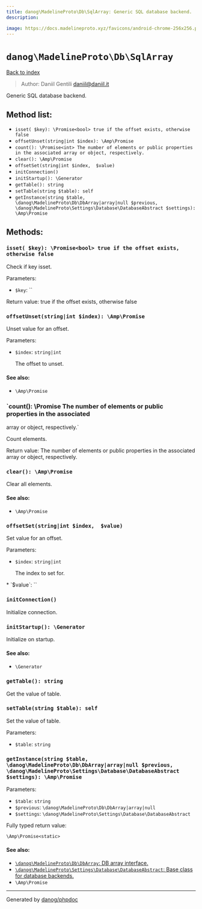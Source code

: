 ```yaml
---
title: danog\MadelineProto\Db\SqlArray: Generic SQL database backend.
description: 

image: https://docs.madelineproto.xyz/favicons/android-chrome-256x256.png
---
```

# `danog\MadelineProto\Db\SqlArray`
[Back to index](../../../index.md)

> Author: Daniil Gentili <daniil@daniil.it>  
  

Generic SQL database backend.  




## Method list:
* `isset( $key): \Promise<bool> true if the offset exists, otherwise false`
* `offsetUnset(string|int $index): \Amp\Promise`
* `count(): \Promise<int> The number of elements or public properties in the associated
array or object, respectively.`
* `clear(): \Amp\Promise`
* `offsetSet(string|int $index,  $value)`
* `initConnection()`
* `initStartup(): \Generator`
* `getTable(): string`
* `setTable(string $table): self`
* `getInstance(string $table, \danog\MadelineProto\Db\DbArray|array|null $previous, \danog\MadelineProto\Settings\Database\DatabaseAbstract $settings): \Amp\Promise`

## Methods:
### `isset( $key): \Promise<bool> true if the offset exists, otherwise false`

Check if key isset.


Parameters:
* `$key`: ``   


Return value: true if the offset exists, otherwise false


### `offsetUnset(string|int $index): \Amp\Promise`

Unset value for an offset.


Parameters:
* `$index`: `string|int` <p>
The offset to unset.
</p>  


#### See also: 
* `\Amp\Promise`




### `count(): \Promise<int> The number of elements or public properties in the associated
array or object, respectively.`

Count elements.


Return value: The number of elements or public properties in the associated
array or object, respectively.


### `clear(): \Amp\Promise`

Clear all elements.


#### See also: 
* `\Amp\Promise`




### `offsetSet(string|int $index,  $value)`

Set value for an offset.


Parameters:
* `$index`: `string|int` <p>
The index to set for.
</p>  
* `$value`: ``   



### `initConnection()`

Initialize connection.



### `initStartup(): \Generator`

Initialize on startup.


#### See also: 
* `\Generator`




### `getTable(): string`

Get the value of table.



### `setTable(string $table): self`

Set the value of table.


Parameters:
* `$table`: `string`   



### `getInstance(string $table, \danog\MadelineProto\Db\DbArray|array|null $previous, \danog\MadelineProto\Settings\Database\DatabaseAbstract $settings): \Amp\Promise`




Parameters:
* `$table`: `string`   
* `$previous`: `\danog\MadelineProto\Db\DbArray|array|null`   
* `$settings`: `\danog\MadelineProto\Settings\Database\DatabaseAbstract`   


Fully typed return value:
```
\Amp\Promise<static>
```
#### See also: 
* [`\danog\MadelineProto\Db\DbArray`: DB array interface.](./DbArray.md)
* [`\danog\MadelineProto\Settings\Database\DatabaseAbstract`: Base class for database backends.](../Settings/Database/DatabaseAbstract.md)
* `\Amp\Promise`




---
Generated by [danog/phpdoc](https://phpdoc.daniil.it)

